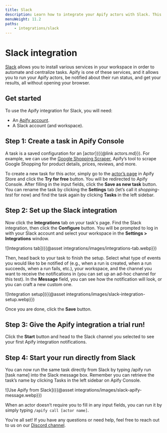 ```yaml
---
title: Slack
description: Learn how to integrate your Apify actors with Slack. This article guides you from installation through to automating your whole workflow in Slack.
menuWeight: 11.2
paths:
    - integrations/slack
---
```


# Slack integration

[Slack](https://slack.com/) allows you to install various services in your workspace in order to automate and centralize tasks. Apify is one of these services, and it allows you to run your Apify actors, be notified about their run status, and get your results, all without opening your browser.

## Get started

To use the Apify integration for Slack, you will need:

- An [Apify account](https://console.apify.com/).
- A Slack account (and workspace).

## [](#step-one) Step 1: Create a task in Apify Console

A task is a saved configuration for an [actor]({{@link actors.md}}). For example, we can use the [Google Shopping Scraper](https://console.apify.com/actors/aLTexEuCetoJNL9bL), Apify’s tool to scrape Google Shopping for product details, prices, reviews, and more.

To create a new task for this actor, simply go to the [actor’s page](https://apify.com/emastra/google-shopping-scraper) in Apify Store and click the **Try for free** button. You will be redirected to Apify Console. After filling in the input fields, click the **Save as new task** button. You can rename the task by clicking the **Settings** tab (let’s call it *shopping-test* for now) and find the task again by clicking **Tasks** in the left sidebar.

## [](#step-two) Step 2: Set up the Slack integration

Now click the **Integrations** tab on your task's page. Find the Slack integration, then click the **Configure** button. You will be prompted to log in with your Slack account and select your workspace in the **Settings > Integrations** window.

![Integrations tab]({{@asset integrations/images/integrations-tab.webp}})

Then, head back to your task to finish the setup. Select what type of events you would like to be notified of (e.g., when a run is created, when a run succeeds, when a run fails, etc.), your workspace, and the channel you want to receive the notifications in (you can set up an ad-hoc channel for this test). In the **Message** field, you can see how the notification will look, or you can craft a new custom one.

![Integration setup]({{@asset integrations/images/slack-integration-setup.webp}})

Once you are done, click the **Save** button.

## [](#step-three) Step 3: Give the Apify integration a trial run!

Click the **Start** button and head to the Slack channel you selected to see your first Apify integration notifications.

## Step 4: Start your run directly from Slack

You can now run the same task directly from Slack by typing /apify run [task name] into the Slack message box. Remember you can retrieve the task’s name by clicking Tasks in the left sidebar on Apify Console.

![Use Apify from Slack]({{@asset integrations/images/slack-apify-message.webp}})

When an actor doesn’t require you to fill in any input fields, you can run it by simply typing `/apify call [actor name]`.

You’re all set! If you have any questions or need help, feel free to reach out to us on our [Discord channel](https://discord.com/invite/jyEM2PRvMU).
